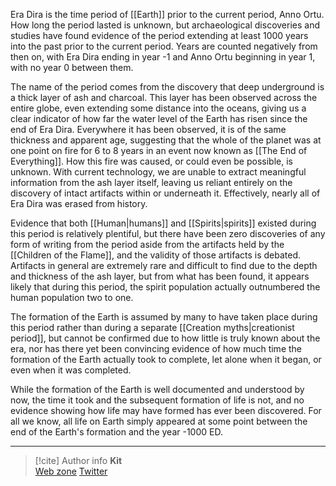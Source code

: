 Era Dira is the time period of [[Earth]] prior to the current period, Anno Ortu. How long the period lasted is unknown, but archaeological discoveries and studies have found evidence of the period extending at least 1000 years into the past prior to the current period. Years are counted negatively from then on, with Era Dira ending in year -1 and Anno Ortu beginning in year 1, with no year 0 between them.

The name of the period comes from the discovery that deep underground is a thick layer of ash and charcoal. This layer has been observed across the entire globe, even extending some distance into the oceans, giving us a clear indicator of how far the water level of the Earth has risen since the end of Era Dira. Everywhere it has been observed, it is of the same thickness and apparent age, suggesting that the whole of the planet was at one point on fire for 6 to 8 years in an event now known as [[The End of Everything]]. How this fire was caused, or could even be possible, is unknown. With current technology, we are unable to extract meaningful information from the ash layer itself, leaving us reliant entirely on the discovery of intact artifacts within or underneath it. Effectively, nearly all of Era Dira was erased from history.

Evidence that both [[Human|humans]] and [[Spirits|spirits]] existed during this period is relatively plentiful, but there have been zero discoveries of any form of writing from the period aside from the artifacts held by the [[Children of the Flame]], and the validity of those artifacts is debated. Artifacts in general are extremely rare and difficult to find due to the depth and thickness of the ash layer, but from what has been found, it appears likely that during this period, the spirit population actually outnumbered the human population two to one.

The formation of the Earth is assumed by many to have taken place during this period rather than during a separate [[Creation myths|creationist period]], but cannot be confirmed due to how little is truly known about the era, nor has there yet been convincing evidence of how much time the formation of the Earth actually took to complete, let alone when it began, or even when it was completed.

While the formation of the Earth is well documented and understood by now, the time it took and the subsequent formation of life is not, and no evidence showing how life may have formed has ever been discovered. For all we know, all life on Earth simply appeared at some point between the end of the Earth's formation and the year -1000 ED.

-----
> [!cite] Author info
> **Kit**\
> [Web zone](https://kitabe.link) [Twitter](https://twitter.com/Kerosyn_)